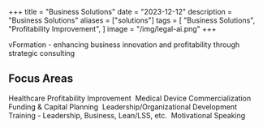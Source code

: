 +++
title = "Business Solutions"
date = "2023-12-12"
description = "Business Solutions"
aliases = ["solutions"]
tags = [
    "Business Solutions",
    "Profitability Improvement",
]
image = "/img/legal-ai.png"
+++

vFormation - enhancing business innovation and profitability through strategic consulting

## Focus Areas 

Healthcare Profitability Improvement 
Medical Device Commercialization 
Funding &amp; Capital Planning 
Leadership/Organizational Development 
Training - Leadership, Business, Lean/LSS, etc. 
Motivational Speaking